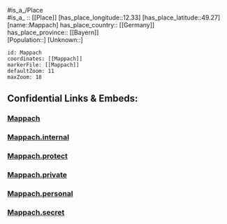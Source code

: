 ﻿---
location: [49.27,12.33] 
mapzoom: [7,12] 
mapmarker: city 
type: City
tags:
- geo/City


SpocWebEntityId: 32263
isDeleted: false
confidential: public

---
#is_a_/Place  
#is_a_ :: [[Place]] 
[has_place_longitude::12.33] 
[has_place_latitude::49.27] 
[name::Mappach] 
has_place_country:: [[Germany]]  
has_place_province:: [[Bayern]]  
[Population::] 
[Unknown::] 


```leaflet
id: Mappach
coordinates: [[Mappach]] 
markerFile: [[Mappach]] 
defaultZoom: 11 
maxZoom: 18
```


## Confidential Links & Embeds: 

### [Mappach](/_public/Earth/Continent/Europe/Europe~Central/Germany/Germany~West/Bayern/counties~Bayern/Schwandorf/cities~Schwandorf/Bodenwöhr/City/Mappach.md) 

### [Mappach.internal](/_internal/Earth/Continent/Europe/Europe~Central/Germany/Germany~West/Bayern/counties~Bayern/Schwandorf/cities~Schwandorf/Bodenwöhr/City/Mappach.internal.md) 

### [Mappach.protect](/_protect/Earth/Continent/Europe/Europe~Central/Germany/Germany~West/Bayern/counties~Bayern/Schwandorf/cities~Schwandorf/Bodenwöhr/City/Mappach.protect.md) 

### [Mappach.private](/_private/Earth/Continent/Europe/Europe~Central/Germany/Germany~West/Bayern/counties~Bayern/Schwandorf/cities~Schwandorf/Bodenwöhr/City/Mappach.private.md) 

### [Mappach.personal](/_personal/Earth/Continent/Europe/Europe~Central/Germany/Germany~West/Bayern/counties~Bayern/Schwandorf/cities~Schwandorf/Bodenwöhr/City/Mappach.personal.md) 

### [Mappach.secret](/_secret/Earth/Continent/Europe/Europe~Central/Germany/Germany~West/Bayern/counties~Bayern/Schwandorf/cities~Schwandorf/Bodenwöhr/City/Mappach.secret.md) 

